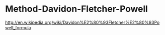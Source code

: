 Method-Davidon-Fletcher-Powell
==============================

http://en.wikipedia.org/wiki/Davidon%E2%80%93Fletcher%E2%80%93Powell_formula
